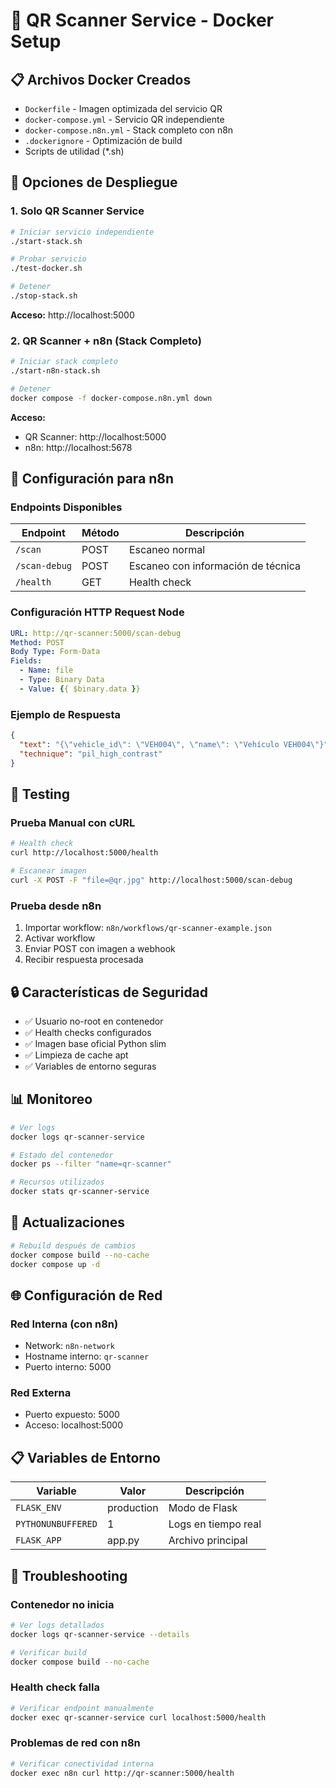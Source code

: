# 🐳 QR Scanner Service - Docker Setup

## 📋 Archivos Docker Creados

- `Dockerfile` - Imagen optimizada del servicio QR
- `docker-compose.yml` - Servicio QR independiente
- `docker-compose.n8n.yml` - Stack completo con n8n
- `.dockerignore` - Optimización de build
- Scripts de utilidad (*.sh)

## 🚀 Opciones de Despliegue

### 1. Solo QR Scanner Service

```bash
# Iniciar servicio independiente
./start-stack.sh

# Probar servicio
./test-docker.sh

# Detener
./stop-stack.sh
```

**Acceso:** http://localhost:5000

### 2. QR Scanner + n8n (Stack Completo)

```bash
# Iniciar stack completo
./start-n8n-stack.sh

# Detener
docker compose -f docker-compose.n8n.yml down
```

**Acceso:**
- QR Scanner: http://localhost:5000
- n8n: http://localhost:5678

## 🔧 Configuración para n8n

### Endpoints Disponibles

| Endpoint | Método | Descripción |
|----------|---------|-------------|
| `/scan` | POST | Escaneo normal |
| `/scan-debug` | POST | Escaneo con información de técnica |
| `/health` | GET | Health check |

### Configuración HTTP Request Node

```yaml
URL: http://qr-scanner:5000/scan-debug
Method: POST
Body Type: Form-Data
Fields:
  - Name: file
  - Type: Binary Data
  - Value: {{ $binary.data }}
```

### Ejemplo de Respuesta

```json
{
  "text": "{\"vehicle_id\": \"VEH004\", \"name\": \"Vehículo VEH004\"}",
  "technique": "pil_high_contrast"
}
```

## 🧪 Testing

### Prueba Manual con cURL

```bash
# Health check
curl http://localhost:5000/health

# Escanear imagen
curl -X POST -F "file=@qr.jpg" http://localhost:5000/scan-debug
```

### Prueba desde n8n

1. Importar workflow: `n8n/workflows/qr-scanner-example.json`
2. Activar workflow
3. Enviar POST con imagen a webhook
4. Recibir respuesta procesada

## 🔒 Características de Seguridad

- ✅ Usuario no-root en contenedor
- ✅ Health checks configurados
- ✅ Imagen base oficial Python slim
- ✅ Limpieza de cache apt
- ✅ Variables de entorno seguras

## 📊 Monitoreo

```bash
# Ver logs
docker logs qr-scanner-service

# Estado del contenedor
docker ps --filter "name=qr-scanner"

# Recursos utilizados
docker stats qr-scanner-service
```

## 🔄 Actualizaciones

```bash
# Rebuild después de cambios
docker compose build --no-cache
docker compose up -d
```

## 🌐 Configuración de Red

### Red Interna (con n8n)

- Network: `n8n-network`
- Hostname interno: `qr-scanner`
- Puerto interno: 5000

### Red Externa

- Puerto expuesto: 5000
- Acceso: localhost:5000

## 📋 Variables de Entorno

| Variable | Valor | Descripción |
|----------|-------|-------------|
| `FLASK_ENV` | production | Modo de Flask |
| `PYTHONUNBUFFERED` | 1 | Logs en tiempo real |
| `FLASK_APP` | app.py | Archivo principal |

## 🚨 Troubleshooting

### Contenedor no inicia

```bash
# Ver logs detallados
docker logs qr-scanner-service --details

# Verificar build
docker compose build --no-cache
```

### Health check falla

```bash
# Verificar endpoint manualmente
docker exec qr-scanner-service curl localhost:5000/health
```

### Problemas de red con n8n

```bash
# Verificar conectividad interna
docker exec n8n curl http://qr-scanner:5000/health
```